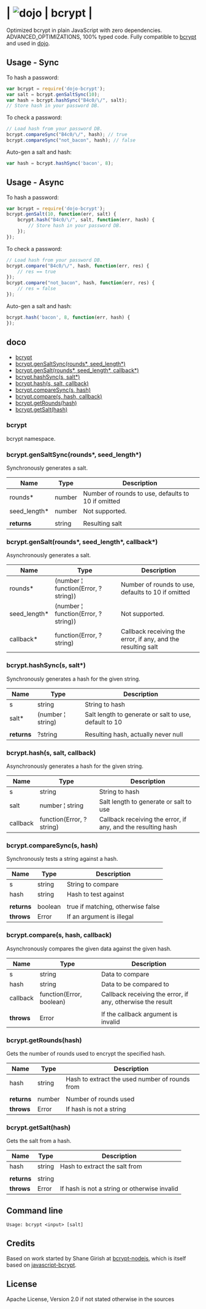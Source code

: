 | <img src="https://raw.github.com/dcodeIO/dojo/master/dojo-small.png" alt="dojo" /> | bcrypt |
===========
Optimized bcrypt in plain JavaScript with zero dependencies. ADVANCED_OPTIMIZATIONS, 100% typed code. Fully compatible
to [bcrypt](https://npmjs.org/package/bcrypt) and used in [dojo](https://github.com/dcodeIO/dojo).

Usage - Sync
------------
To hash a password: 

```javascript
var bcrypt = require('dojo-bcrypt');
var salt = bcrypt.genSaltSync(10);
var hash = bcrypt.hashSync("B4c0/\/", salt);
// Store hash in your password DB.
```

To check a password: 

```javascript
// Load hash from your password DB.
bcrypt.compareSync("B4c0/\/", hash); // true
bcrypt.compareSync("not_bacon", hash); // false
```

Auto-gen a salt and hash:

```javascript
var hash = bcrypt.hashSync('bacon', 8);
```

Usage - Async
-------------
To hash a password: 

```javascript
var bcrypt = require('dojo-bcrypt');
bcrypt.genSalt(10, function(err, salt) {
    bcrypt.hash("B4c0/\/", salt, function(err, hash) {
        // Store hash in your password DB.
    });
});
```

To check a password: 

```javascript
// Load hash from your password DB.
bcrypt.compare("B4c0/\/", hash, function(err, res) {
    // res == true
});
bcrypt.compare("not_bacon", hash, function(err, res) {
    // res = false
});
```

Auto-gen a salt and hash:

```javascript
bcrypt.hash('bacon', 8, function(err, hash) {
});
```

## doco

  - [bcrypt](#bcrypt)
  - [bcrypt.genSaltSync(rounds\*, seed_length\*)](#bcryptgensaltsyncrounds-seed_length)
  - [bcrypt.genSalt(rounds\*, seed_length\*, callback\*)](#bcryptgensaltrounds-seed_length-callback)
  - [bcrypt.hashSync(s, salt\*)](#bcrypthashsyncs-salt)
  - [bcrypt.hash(s, salt, callback)](#bcrypthashs-salt-callback)
  - [bcrypt.compareSync(s, hash)](#bcryptcomparesyncs-hash)
  - [bcrypt.compare(s, hash, callback)](#bcryptcompares-hash-callback)
  - [bcrypt.getRounds(hash)](#bcryptgetroundshash)
  - [bcrypt.getSalt(hash)](#bcryptgetsalthash)

### bcrypt
bcrypt namespace.


### bcrypt.genSaltSync(rounds\*, seed_length\*)
Synchronously generates a salt.

| Name | Type | Description |
| ---- | ---- | ----------- |
| rounds\* | number | Number of rounds to use, defaults to 10 if omitted |
| seed_length\* | number | Not supported. |
|   |||
| **returns** | string | Resulting salt

### bcrypt.genSalt(rounds\*, seed_length\*, callback\*)
Asynchronously generates a salt.

| Name | Type | Description |
| ---- | ---- | ----------- |
| rounds\* | (number &#166; function(Error, ?string)) | Number of rounds to use, defaults to 10 if omitted |
| seed_length\* | (number &#166; function(Error, ?string)) | Not supported. |
| callback\* | function(Error, ?string) | Callback receiving the error, if any, and the resulting salt |

### bcrypt.hashSync(s, salt\*)
Synchronously generates a hash for the given string.

| Name | Type | Description |
| ---- | ---- | ----------- |
| s | string | String to hash |
| salt\* | (number &#166; string) | Salt length to generate or salt to use, default to 10 |
|   |||
| **returns** | ?string | Resulting hash, actually never null

### bcrypt.hash(s, salt, callback)
Asynchronously generates a hash for the given string.

| Name | Type | Description |
| ---- | ---- | ----------- |
| s | string | String to hash |
| salt | number &#166; string | Salt length to generate or salt to use |
| callback | function(Error, ?string) | Callback receiving the error, if any, and the resulting hash |

### bcrypt.compareSync(s, hash)
Synchronously tests a string against a hash.

| Name | Type | Description |
| ---- | ---- | ----------- |
| s | string | String to compare |
| hash | string | Hash to test against |
|   |||
| **returns** | boolean | true if matching, otherwise false
| **throws** | Error | If an argument is illegal

### bcrypt.compare(s, hash, callback)
Asynchronously compares the given data against the given hash.

| Name | Type | Description |
| ---- | ---- | ----------- |
| s | string | Data to compare |
| hash | string | Data to be compared to |
| callback | function(Error, boolean) | Callback receiving the error, if any, otherwise the result |
|   |||
| **throws** | Error | If the callback argument is invalid

### bcrypt.getRounds(hash)
Gets the number of rounds used to encrypt the specified hash.

| Name | Type | Description |
| ---- | ---- | ----------- |
| hash | string | Hash to extract the used number of rounds from |
|   |||
| **returns** | number | Number of rounds used
| **throws** | Error | If hash is not a string

### bcrypt.getSalt(hash)
Gets the salt from a hash.

| Name | Type | Description |
| ---- | ---- | ----------- |
| hash | string | Hash to extract the salt from |
|   |||
| **returns** | string | 
| **throws** | Error | If hash is not a string or otherwise invalid

Command line
------------
`Usage: bcrypt <input> [salt]`

Credits
-------
Based on work started by Shane Girish at [bcrypt-nodejs](https://github.com/shaneGirish/bcrypt-nodejs), which is itself
based on [javascript-bcrypt](http://code.google.com/p/javascript-bcrypt/).

License
-------
Apache License, Version 2.0 if not stated otherwise in the sources
